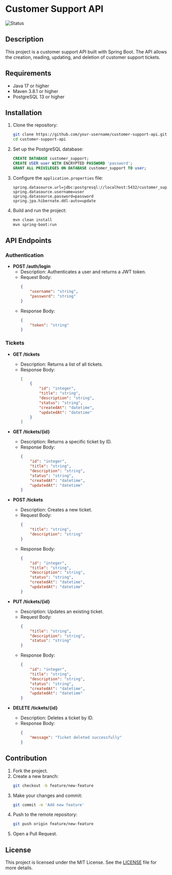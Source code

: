 # Customer Support API
![Status](https://img.shields.io/badge/status-developing-yellow)

## Description

This project is a customer support API built with Spring Boot. The API allows the creation, reading, updating, and deletion of customer support tickets.

## Requirements

- Java 17 or higher
- Maven 3.8.1 or higher
- PostgreSQL 13 or higher

## Installation

1. Clone the repository:
    ```sh
    git clone https://github.com/your-username/customer-support-api.git
    cd customer-support-api
    ```

2. Set up the PostgreSQL database:
    ```sql
    CREATE DATABASE customer_support;
    CREATE USER user WITH ENCRYPTED PASSWORD 'password';
    GRANT ALL PRIVILEGES ON DATABASE customer_support TO user;
    ```

3. Configure the `application.properties` file:
    ```properties
    spring.datasource.url=jdbc:postgresql://localhost:5432/customer_support
    spring.datasource.username=user
    spring.datasource.password=password
    spring.jpa.hibernate.ddl-auto=update
    ```

4. Build and run the project:
    ```sh
    mvn clean install
    mvn spring-boot:run
    ```

## API Endpoints

### Authentication

- **POST /auth/login**
    - Description: Authenticates a user and returns a JWT token.
    - Request Body:
        ```json
        {
            "username": "string",
            "password": "string"
        }
        ```
    - Response Body:
        ```json
        {
            "token": "string"
        }
        ```

### Tickets

- **GET /tickets**
    - Description: Returns a list of all tickets.
    - Response Body:
        ```json
        [
            {
                "id": "integer",
                "title": "string",
                "description": "string",
                "status": "string",
                "createdAt": "datetime",
                "updatedAt": "datetime"
            }
        ]
        ```

- **GET /tickets/{id}**
    - Description: Returns a specific ticket by ID.
    - Response Body:
        ```json
        {
            "id": "integer",
            "title": "string",
            "description": "string",
            "status": "string",
            "createdAt": "datetime",
            "updatedAt": "datetime"
        }
        ```

- **POST /tickets**
    - Description: Creates a new ticket.
    - Request Body:
        ```json
        {
            "title": "string",
            "description": "string"
        }
        ```
    - Response Body:
        ```json
        {
            "id": "integer",
            "title": "string",
            "description": "string",
            "status": "string",
            "createdAt": "datetime",
            "updatedAt": "datetime"
        }
        ```

- **PUT /tickets/{id}**
    - Description: Updates an existing ticket.
    - Request Body:
        ```json
        {
            "title": "string",
            "description": "string",
            "status": "string"
        }
        ```
    - Response Body:
        ```json
        {
            "id": "integer",
            "title": "string",
            "description": "string",
            "status": "string",
            "createdAt": "datetime",
            "updatedAt": "datetime"
        }
        ```

- **DELETE /tickets/{id}**
    - Description: Deletes a ticket by ID.
    - Response Body:
        ```json
        {
            "message": "Ticket deleted successfully"
        }
        ```

## Contribution

1. Fork the project.
2. Create a new branch:
    ```sh
    git checkout -b feature/new-feature
    ```
3. Make your changes and commit:
    ```sh
    git commit -m 'Add new feature'
    ```
4. Push to the remote repository:
    ```sh
    git push origin feature/new-feature
    ```
5. Open a Pull Request.

## License

This project is licensed under the MIT License. See the [LICENSE](LICENSE) file for more details.
